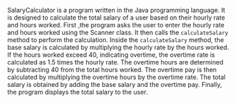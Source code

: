  SalaryCalculator is a program written in the Java programming language. It is designed to calculate the total salary of a user based on their hourly rate and hours worked. 
First ,the program asks the user to enter the hourly rate and hours worked using the Scanner class. It then calls the `calculateSalary` method to perform the calculation.
Inside the `calculateSalary` method, the base salary is calculated by multiplying the hourly rate by the hours worked. If the hours worked exceed 40, indicating overtime, the overtime rate is calculated as 1.5 times the hourly rate. The overtime hours are determined by subtracting 40 from the total hours worked. The overtime pay is then calculated by multiplying the overtime hours by the overtime rate.
The total salary is obtained by adding the base salary and the overtime pay. Finally, the program displays the total salary to the user.

